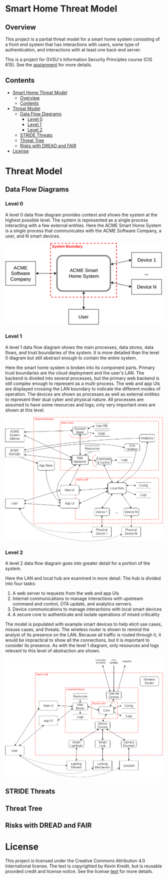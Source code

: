 
# Smart Home Threat Model

## Overview

This project is a partial threat model for a smart home system consisting of a front end system that
has interactions with users, some type of authentication, and interactions with at least one back
end server.
<!-- TODO: update description when I've fleshed it out. -->

This is a project for GVSU's Information Security Principles course (CIS 615). See the
[assignment](Assignment.md) for more details.

## Contents

- [Smart Home Threat Model](#smart-home-threat-model)
  - [Overview](#overview)
  - [Contents](#contents)
- [Threat Model](#threat-model)
  - [Data Flow Diagrams](#data-flow-diagrams)
    - [Level 0](#level-0)
    - [Level 1](#level-1)
    - [Level 2](#level-2)
  - [STRIDE Threats](#stride-threats)
  - [Threat Tree](#threat-tree)
  - [Risks with DREAD and FAIR](#risks-with-dread-and-fair)
- [License](#license)

# Threat Model

<!-- TODO: write basic system description -->

## Data Flow Diagrams

### Level 0

A level 0 data flow diagram provides context and shows the system at the highest possible level.
The system is represented as a single process interacting with a few external entities. Here the
ACME Smart Home System is a single process that communicates with the ACME Software Company, a user,
and N smart devices.

![DFD-0](diagrams/DFD-0.png)

### Level 1

A level 1 data flow diagram shows the main processes, data stores, data flows, and trust boundaries
of the system. It is more detailed than the level 0 diagram but still abstract enough to contain the
entire system.

Here the smart home system is broken into its component parts. Primary trust boundaries are the
cloud deployment and the user's LAN. The backend is divided into several processes, but the primary
web backend is still complex enough to represent as a multi-process. The web and app UIs are
displayed crossing the LAN boundary to indicate the different modes of operation. The devices are
shown as processes as well as external entities to represent their dual cyber and physical nature.
All processes are assumed to have some resources and logs; only very important ones are shown at
this level.

![DFD-1](diagrams/DFD-1.png)

### Level 2

A level 2 data flow diagram goes into greater detail for a portion of the system.

Here the LAN and local hub are examined in more detail. The hub is divided into four tasks:

1. A web server to requests from the web and app UIs
2. Internet communications to manage interactions with upstream command and control, OTA update, and
   analytics servers.
3. Device communications to manage interactions with local smart devices
4. A secure core to authenticate and isolate operations of mixed criticality

The model is populated with example smart devices to help elicit use cases, misuse cases, and
threats. The wireless router is shown to remind the analyst of its presence on the LAN. Because all
traffic is routed through it, it would be impractical to show all the connections, but it is
important to consider its presence. As with the level 1 diagram, only resources and logs relevant to
this level of abstraction are shown.

![DFD-2-LAN](diagrams/DFD-2-LAN.png)

## STRIDE Threats

## Threat Tree

## Risks with DREAD and FAIR

# License

This project is licensed under the Creative Commons Attribution 4.0 International license. The text
is copyrighted by Kevin Kredit, but is reusable provided credit and license notice. See the license
[text](LICENSE) for more details.
